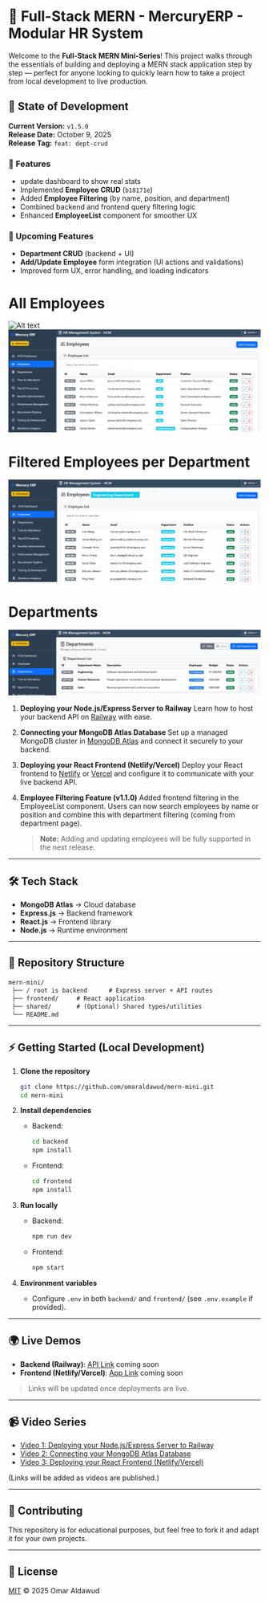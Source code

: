 # 🚀 Full-Stack MERN - MercuryERP - Modular HR System

Welcome to the **Full-Stack MERN Mini-Series**!
This project walks through the essentials of building and deploying a MERN stack application step by step — perfect for anyone looking to quickly learn how to take a project from local development to live production.

## 🧩 State of Development

**Current Version:** `v1.5.0`  
**Release Date:** October 9, 2025  
**Release Tag:** `feat: dept-crud`

### 🚀 Features
- update dashboard to show real stats
- Implemented **Employee CRUD** (`b18171e`)
- Added **Employee Filtering** (by name, position, and department)
- Combined backend and frontend query filtering logic
- Enhanced **EmployeeList** component for smoother UX

### 🧭 Upcoming Features
- **Department CRUD** (backend + UI)
- **Add/Update Employee** form integration (UI actions and validations)
- Improved form UX, error handling, and loading indicators


# All Employees
![Alt text](docs/erp-view1.jpg)
![Alt text](docs/erp-emps.jpg)
# Filtered Employees per Department
![Alt text](docs/erp-emps-filter.jpg)
# Departments
![Alt text](docs/erp-deps.jpg)

1. **Deploying your Node.js/Express Server to Railway**
   Learn how to host your backend API on [Railway](https://railway.app) with ease.

2. **Connecting your MongoDB Atlas Database**
   Set up a managed MongoDB cluster in [MongoDB Atlas](https://www.mongodb.com/atlas/database) and connect it securely to your backend.

3. **Deploying your React Frontend (Netlify/Vercel)**
   Deploy your React frontend to [Netlify](https://www.netlify.com/) or [Vercel](https://vercel.com/) and configure it to communicate with your live backend API.

4. **Employee Filtering Feature (v1.1.0)**
   Added frontend filtering in the EmployeeList component. Users can now search employees by name or position and combine this with department filtering (coming from department page).

   > **Note:** Adding and updating employees will be fully supported in the next release.

---

## 🛠️ Tech Stack

* **MongoDB Atlas** → Cloud database
* **Express.js** → Backend framework
* **React.js** → Frontend library
* **Node.js** → Runtime environment

---

## 📂 Repository Structure

```
mern-mini/
 ├── / root is backend      # Express server + API routes
 ├── frontend/     # React application
 ├── shared/       # (Optional) Shared types/utilities
 └── README.md
```

---

## ⚡ Getting Started (Local Development)

1. **Clone the repository**

   ```bash
   git clone https://github.com/omaraldawud/mern-mini.git
   cd mern-mini
   ```

2. **Install dependencies**

   * Backend:

     ```bash
     cd backend
     npm install
     ```
   * Frontend:

     ```bash
     cd frontend
     npm install
     ```

3. **Run locally**

   * Backend:

     ```bash
     npm run dev
     ```
   * Frontend:

     ```bash
     npm start
     ```

4. **Environment variables**

   * Configure `.env` in both `backend/` and `frontend/` (see `.env.example` if provided).

---

## 🌍 Live Demos

* **Backend (Railway)**: [API Link]() coming soon
* **Frontend (Netlify/Vercel)**: [App Link]() coming soon

> Links will be updated once deployments are live.

---

## 📹 Video Series

* [Video 1: Deploying your Node.js/Express Server to Railway](#)
* [Video 2: Connecting your MongoDB Atlas Database](#)
* [Video 3: Deploying your React Frontend (Netlify/Vercel)](#)

(Links will be added as videos are published.)

---

## 🤝 Contributing

This repository is for educational purposes, but feel free to fork it and adapt it for your own projects.

---

## 📜 License

[MIT](LICENSE) © 2025 Omar Aldawud
